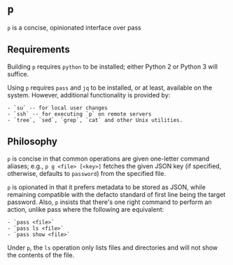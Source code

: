 # `p`

`p` is a concise, opinionated interface over pass

## Requirements

Building `p` requires `python` to be installed; either Python 2 or Python 3
will suffice.

Using `p` requires `pass` and `jq` to be installed, or at least, available on
the system. However, additional functionality is provided by:

    - `su` -- for local user changes
    - `ssh` -- for executing `p` on remote servers
    - `tree`, `sed`, `grep`, `cat` and other Unix utilities.

## Philosophy

`p` is concise in that common operations are given one-letter command aliases;
e.g., `p g <file> [<key>]` fetches the given JSON key (if specified, otherwise,
defaults to `password`) from the specified file.

`p` is opionated in that it prefers metadata to be stored as JSON, while
remaining compatible with the defacto standard of first line being the target
password. Also, `p` insists that there's one right command to perform an
action, unlike pass where the following are equivalent:

    - `pass <file>`
    - `pass ls <file>`
    - `pass show <file>`

Under `p`, the `ls` operation only lists files and directories and will not
show the contents of the file.
